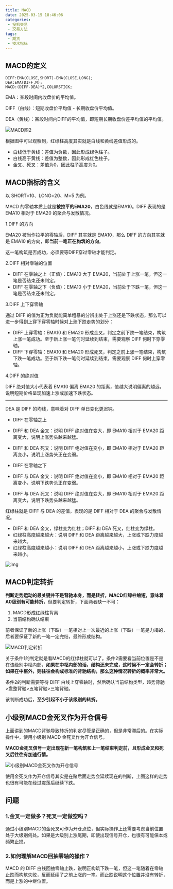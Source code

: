 ```yaml
---
title: MACD
date: 2025-03-15 18:46:06
categories: 
 - 投机交易
 - 交易方法
tags:
 - 期货
 - 技术指标
---
```


## MACD的定义

```
DIFF:EMA(CLOSE,SHORT)-EMA(CLOSE,LONG);
DEA:EMA(DIFF,M);
MACD:(DIFF-DEA)*2,COLORSTICK;
```

EMA：某段时间内收盘价的平均值。

DIFF（白线）：短期收盘价平均值 - 长期收盘价平均值。

DEA（黄线）：某段时间内DIFF的平均值，即短期长期收盘价差平均值的平均值。

![MACD图2](https://zhengyu-personal-blog.oss-rg-china-mainland.aliyuncs.com/MACD%E5%9B%BE.png)

根据图中可以观察到，红绿柱高度其实就是白线和黄线差值形成的。

- 白线低于黄线：差值为负数，因此形成绿色柱子。
- 白线高于黄线：差值为整数，因此形成红色柱子。
- 金叉、死叉：差值为0，因此柱子高度为0。

## MACD指标的含义

以 SHORT=10、LONG=20、M=5 为例。

MACD 的零轴本质上就是**被拉平的EMA20**，白色线就是EMA10。DIFF 表现的是 EMA10 相对于 EMA20 的聚合与发散情况。

1.DIFF 的方向

EMA20 被当作拉平的零轴后，DIFF 其实就是 EMA10，那么 DIFF 的方向其实就是 EMA10 的方向，即**当前一笔正在构筑的方向**。

这一笔构筑是否成功，必须要等DIFF穿过零轴才能判定。

2.DIFF 相对零轴的位置

- DIFF 在零轴之上（正值）：EMA10 大于 EMA20，当前处于上涨一笔，但这一笔是否结束还未判定。
- DIFF 在零轴之下（负值）：EMA10 小于 EMA20，当前处于下跌一笔，但这一笔是否结束还未判定。

3.DIFF 上下穿零轴

通过 DIFF 的值为正为负就能简单粗暴的分辨出处于上涨还是下跌状态，那么可以进一步得到上穿下穿零轴时候对上涨下跌走势的划分：

- DIFF 上穿零轴：EMA10 和 EMA20 形成金叉，判定之前下跌一笔结束，构筑上涨一笔成功。至于新上涨一笔何时延续到结束，需要观察 DIFF 何时下穿零轴。
- DIFF 下穿零轴：EMA10 和 EMA20 形成死叉，判定之前上涨一笔结束，构筑下跌一笔成功。至于新下跌一笔何时延续到结束，需要观察 DIFF 何时上穿零轴。

4.DIFF 的绝对值

DIFF 绝对值大小代表着 EMA10 偏离 EMA20 的距离，值越大说明偏离的越远，说明短期价格呈现加速上涨或加速下跌状态。

------

DEA 是 DIFF 的均线，意味着对 DIFF 单日变化更迟钝。

- DIFF 在零轴之上

- DIFF 和 DEA 金叉：说明 DIFF 绝对值在变大，即 EMA10 相对于 EMA20 距离变大，说明上涨势头越来越猛。
- DIFF 和 DEA 死叉：说明 DIFF 绝对值在变小，即 EMA10 相对于 EMA20 距离变小，说明上涨势头正在变弱。

- DIFF 在零轴之下

- DIFF 与 DEA 金叉：说明 DIFF 绝对值在变小，即 EMA10 相对于 EMA20 距离变小，说明下跌势头正在变弱。
- DIFF 与 DEA 死叉：说明 DIFF 绝对值在变大，即 EMA10 相对于 EMA20 距离变大，说明下跌势头越来越猛。

红绿柱就是 DIFF 与 DEA 的差值，表现的是 DIFF 相对于 DEA 的聚合与发散情况。

- DIFF 和 DEA 金叉，绿柱变为红柱；DIFF 和 DEA 死叉，红柱变为绿柱。
- 红绿柱高度越来越大：说明 DIFF 和 DEA 距离越来越大，上涨或下跌力度越来越大。
- 红绿柱高度越来越小：说明 DIFF 和 DEA 距离越来越小，上涨或下跌力度越来越小。

![img](https://zhengyu-personal-blog.oss-rg-china-mainland.aliyuncs.com/1718429099637-21f23165-2237-47f2-8949-3391ac76f52e.png)

## MACD判定转折

**判断走势运动的最关键并不是背驰本身，而是转折，MACD红绿柱缩短，意味着A0级别有可能转折**，但要判定转折，下面两者缺一不可：

1. MACD形成红绿柱背离
2. 当前结构确认结束

前者保证了新的上涨（下跌）一笔相对上一次最近的上涨（下跌）一笔是力竭的，后者要保证了新的一笔一定完结，最终形成结构。

![MACD判定转折](https://zhengyu-personal-blog.oss-rg-china-mainland.aliyuncs.com/1718523972659-e95fb853-bec0-4134-af70-94700794f64d.png)

关于条件1的判定就是看MACD的红绿柱就可以了。条件2需要看当前位置是不是在该级别中枢内部，**如果在中枢内部的话，结构还未完成，这时候不一定会转折；如果在中枢外，则往往会构成标准的背驰结构，那么这种情况转折的概率非常大。**

条件2的判断需要等待 DIFF 白线上穿零轴时，然后确认当前结构类型，趋势背驰>盘整背驰>五笔背驰>三笔背驰。

该判断成功后，**至少引起不小于该级别的转折。**

## 小级别MACD金死叉作为开仓信号

上面讲到的MACD背驰导致转折的判定尽管是正确的，但是非常滞后的。在实际操作中，使用小级别 MACD 金死叉作为开仓信号。

**MACD金死叉信号一定出现在新一笔构筑和上一笔结束判定前，且形成金叉和死叉后往往有加速行情。**

![小级别MACD金死叉作为开仓信号](https://zhengyu-personal-blog.oss-rg-china-mainland.aliyuncs.com/1718434566058-81500e86-071c-45b7-a873-d76dfb4dbedd.png)

使用金死叉作为开仓信号其实是在赌后面走势会延续现在的判断，上图这样的走势也很有可能在经过震荡后继续下跌。

## 问题

### 1.金叉一定做多？死叉一定做空吗？

通过小级别MACD的金死叉可作为开仓点位，但实际操作上还需要考虑当前位置处于大级别何处。如果是大级别上涨尾期，即使出现信号开仓，也很有可能保本或频繁止损。

### 2.如何理解MACD回抽零轴的操作？

MACD 的 DIFF 白线回抽零轴止跌，说明正构筑下跌一笔，但这一笔随着在零轴止跌而构筑失败，反而延续了之前上涨的一笔。而止跌说明这个位置并没有转折，而是上涨的中继位置。